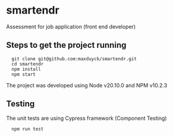 # smartendr

Assessment for job application (front end developer)

## Steps to get the project running

```shell
  git clone git@github.com:maxduyck/smartendr.git
  cd smartendr
  npm install
  npm start
```

The project was developed using Node v20.10.0 and NPM v10.2.3

## Testing

The unit tests are using Cypress framework (Component Testing)

```shell
  npm run test
```
